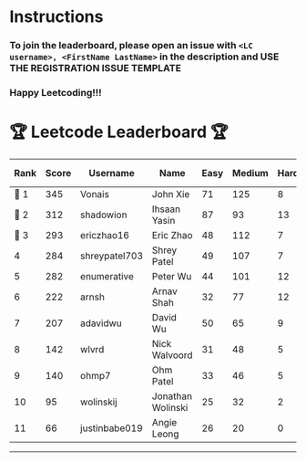 # Instructions
### To join the leaderboard, please open an issue with `<LC username>, <FirstName LastName>` in the description and USE THE REGISTRATION ISSUE TEMPLATE
### Happy Leetcoding!!!


# 🏆 Leetcode Leaderboard 🏆

| Rank | Score | Username       | Name | Easy | Medium | Hard | Problems Solved |
|------|----------------|-----------------|-------------------|--------------|--------------|--------------|--------------|
| 🥇 1 | 345 | Vonais | John Xie | 71 | 125 | 8 | 204 |
| 🥈 2 | 312 | shadowion | Ihsaan Yasin | 87 | 93 | 13 | 193 |
| 🥉 3 | 293 | ericzhao16 | Eric Zhao | 48 | 112 | 7 | 167 |
| 4 | 284 | shreypatel703 | Shrey Patel | 49 | 107 | 7 | 163 |
| 5 | 282 | enumerative | Peter Wu | 44 | 101 | 12 | 157 |
| 6 | 222 | arnsh | Arnav Shah | 32 | 77 | 12 | 121 |
| 7 | 207 | adavidwu | David Wu | 50 | 65 | 9 | 124 |
| 8 | 142 | wlvrd | Nick Walvoord | 31 | 48 | 5 | 84 |
| 9 | 140 | ohmp7 | Ohm Patel | 33 | 46 | 5 | 84 |
| 10 | 95 | wolinskij | Jonathan Wolinski | 25 | 32 | 2 | 59 |
| 11 | 66 | justinbabe019 | Angie Leong | 26 | 20 | 0 | 46 |
---
